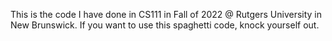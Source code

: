 This is the code I have done in CS111 in Fall of 2022 @ Rutgers University in New Brunswick. 
If you want to use this spaghetti code, knock yourself out. 
